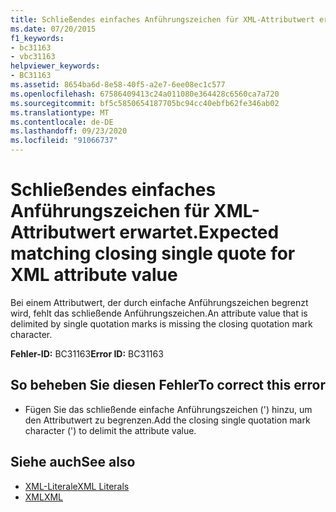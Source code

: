 ```yaml
---
title: Schließendes einfaches Anführungszeichen für XML-Attributwert erwartet.
ms.date: 07/20/2015
f1_keywords:
- bc31163
- vbc31163
helpviewer_keywords:
- BC31163
ms.assetid: 8654ba6d-8e58-40f5-a2e7-6ee08ec1c577
ms.openlocfilehash: 67586409413c24a011080e364428c6560ca7a720
ms.sourcegitcommit: bf5c5850654187705bc94cc40ebfb62fe346ab02
ms.translationtype: MT
ms.contentlocale: de-DE
ms.lasthandoff: 09/23/2020
ms.locfileid: "91066737"
---
```

# <a name="expected-matching-closing-single-quote-for-xml-attribute-value"></a><span data-ttu-id="a8dd4-102">Schließendes einfaches Anführungszeichen für XML-Attributwert erwartet.</span><span class="sxs-lookup"><span data-stu-id="a8dd4-102">Expected matching closing single quote for XML attribute value</span></span>

<span data-ttu-id="a8dd4-103">Bei einem Attributwert, der durch einfache Anführungszeichen begrenzt wird, fehlt das schließende Anführungszeichen.</span><span class="sxs-lookup"><span data-stu-id="a8dd4-103">An attribute value that is delimited by single quotation marks is missing the closing quotation mark character.</span></span>  
  
 <span data-ttu-id="a8dd4-104">**Fehler-ID:** BC31163</span><span class="sxs-lookup"><span data-stu-id="a8dd4-104">**Error ID:** BC31163</span></span>  
  
## <a name="to-correct-this-error"></a><span data-ttu-id="a8dd4-105">So beheben Sie diesen Fehler</span><span class="sxs-lookup"><span data-stu-id="a8dd4-105">To correct this error</span></span>  
  
- <span data-ttu-id="a8dd4-106">Fügen Sie das schließende einfache Anführungszeichen (') hinzu, um den Attributwert zu begrenzen.</span><span class="sxs-lookup"><span data-stu-id="a8dd4-106">Add the closing single quotation mark character (') to delimit the attribute value.</span></span>  
  
## <a name="see-also"></a><span data-ttu-id="a8dd4-107">Siehe auch</span><span class="sxs-lookup"><span data-stu-id="a8dd4-107">See also</span></span>

- [<span data-ttu-id="a8dd4-108">XML-Literale</span><span class="sxs-lookup"><span data-stu-id="a8dd4-108">XML Literals</span></span>](../language-reference/xml-literals/index.md)
- [<span data-ttu-id="a8dd4-109">XML</span><span class="sxs-lookup"><span data-stu-id="a8dd4-109">XML</span></span>](../programming-guide/language-features/xml/index.md)
